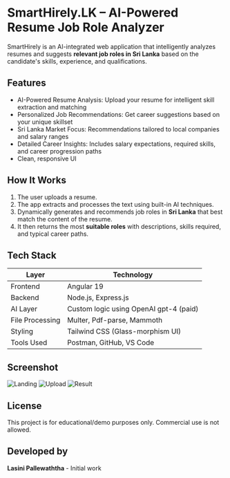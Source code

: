 # SmartHirely.LK – AI-Powered Resume Job Role Analyzer
SmartHirely is an AI-integrated web application that intelligently analyzes resumes and suggests **relevant job roles in Sri Lanka** based on the candidate's skills, experience, and qualifications. 


## Features
- AI-Powered Resume Analysis: Upload your resume for intelligent skill extraction and matching 
- Personalized Job Recommendations: Get career suggestions based on your unique skillset 
- Sri Lanka Market Focus: Recommendations tailored to local companies and salary ranges
- Detailed Career Insights: Includes salary expectations, required skills, and career progression paths
- Clean, responsive UI  


## How It Works
1. The user uploads a resume.
2. The app extracts and processes the text using built-in AI techniques.
3. Dynamically generates and recommends job roles in **Sri Lanka** that best match the content of the resume.
4. It then returns the most **suitable roles** with descriptions, skills required, and typical career paths.


## Tech Stack
| Layer         | Technology                               |
|---------------|------------------------------------------|
| Frontend      | Angular 19                               |
| Backend       | Node.js, Express.js                      |
| AI Layer      | Custom logic using OpenAI gpt-4 (paid)    |
| File Processing   | Multer, Pdf-parse, Mammoth           |
| Styling       | Tailwind CSS (Glass-morphism UI)         |
| Tools Used    | Postman, GitHub, VS Code                 |

## Screenshot
![Landing](./gitassets/screenshot.png)
![Upload](./gitassets/screenshot.png)
![Result](./gitassets/screenshot.png)

## License
This project is for educational/demo purposes only. Commercial use is not allowed.


## Developed by
**Lasini Pallewaththa** - Initial work
